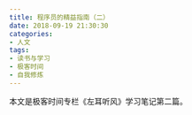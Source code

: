 ```yaml
---
title: 程序员的精益指南（二）
date: 2018-09-19 21:30:30
categories:
- 人文
tags:
- 读书与学习
- 极客时间
- 自我修炼
---
```


本文是极客时间专栏《左耳听风》学习笔记第二篇。
<!-- more -->


